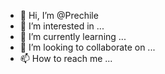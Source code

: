 - 👋 Hi, I’m @Prechile
- 👀 I’m interested in ...
- 🌱 I’m currently learning ...
- 💞️ I’m looking to collaborate on ...
- 📫 How to reach me ...

<!---
Prechile/Prechile is a ✨ special ✨ repository because its `README.md` (this file) appears on your GitHub profile.
You can click the Preview link to take a look at your changes.
--->
